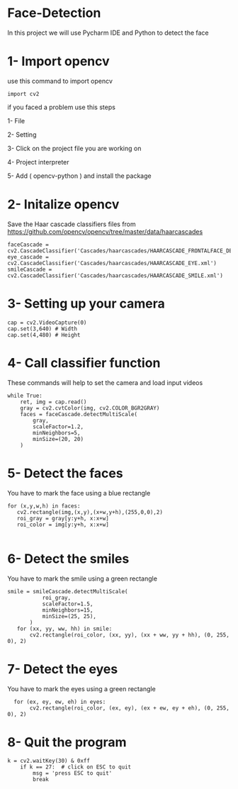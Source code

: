 # Face-Detection
In this project we will use Pycharm IDE and Python to detect the face 
# 1- Import opencv
use this command to import opencv
```
import cv2
```
if you faced a problem use this steps

1- File

2- Setting

3- Click on the project file you are working on

4- Project interpreter

5- Add ( opencv-python ) and install the package

# 2- Initalize opencv
Save the Haar cascade classifiers files from https://github.com/opencv/opencv/tree/master/data/haarcascades
```
faceCascade = cv2.CascadeClassifier('Cascades/haarcascades/HAARCASCADE_FRONTALFACE_DEFAULT.xml')
eye_cascade = cv2.CascadeClassifier('Cascades/haarcascades/HAARCASCADE_EYE.xml')
smileCascade = cv2.CascadeClassifier('Cascades/haarcascades/HAARCASCADE_SMILE.xml')
```
# 3- Setting up your camera
```
cap = cv2.VideoCapture(0)
cap.set(3,640) # Width
cap.set(4,480) # Height
```
# 4- Call classifier function
These commands will help to set the camera and load input videos 
```
while True:
    ret, img = cap.read()
    gray = cv2.cvtColor(img, cv2.COLOR_BGR2GRAY)
    faces = faceCascade.detectMultiScale(
        gray,
        scaleFactor=1.2,
        minNeighbors=5,
        minSize=(20, 20)
    )
  ```
   
 # 5- Detect the faces
You have to mark the face using a blue rectangle
 ```
 for (x,y,w,h) in faces:
    cv2.rectangle(img,(x,y),(x+w,y+h),(255,0,0),2)
    roi_gray = gray[y:y+h, x:x+w]
    roi_color = img[y:y+h, x:x+w]
   
 ```
 # 6- Detect the smiles
 You have to mark the smile using a green rectangle
 ```
 smile = smileCascade.detectMultiScale(
            roi_gray,
            scaleFactor=1.5,
            minNeighbors=15,
            minSize=(25, 25),
        )
    for (xx, yy, ww, hh) in smile:
        cv2.rectangle(roi_color, (xx, yy), (xx + ww, yy + hh), (0, 255, 0), 2)
 ```
 
 # 7- Detect the eyes
 You have to mark the eyes using a green rectangle
 ```
   for (ex, ey, ew, eh) in eyes:
        cv2.rectangle(roi_color, (ex, ey), (ex + ew, ey + eh), (0, 255, 0), 2)
 
```
# 8- Quit the program
```
k = cv2.waitKey(30) & 0xff
    if k == 27:  # click on ESC to quit
        msg = 'press ESC to quit'
        break
```
